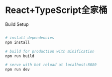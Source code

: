 React+TypeScript全家桶
======================

Build Setup

``` bash

# install dependencies
npm install

# build for production with minification
npm run build

# serve with hot reload at localhost:8080
npm run dev
